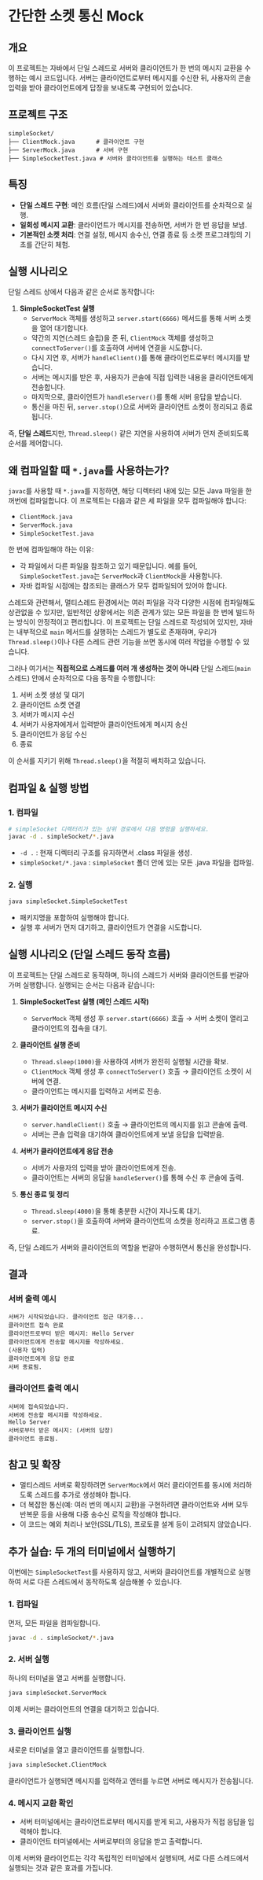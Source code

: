 # 간단한 소켓 통신 Mock

## 개요
이 프로젝트는 자바에서 단일 스레드로 서버와 클라이언트가 한 번의 메시지 교환을 수행하는 예시 코드입니다. 서버는 클라이언트로부터 메시지를 수신한 뒤, 사용자의 콘솔 입력을 받아 클라이언트에게 답장을 보내도록 구현되어 있습니다.

## 프로젝트 구조
```
simpleSocket/
├── ClientMock.java      # 클라이언트 구현
├── ServerMock.java      # 서버 구현
├── SimpleSocketTest.java # 서버와 클라이언트를 실행하는 테스트 클래스
```

## 특징
- **단일 스레드 구현**: 메인 흐름(단일 스레드)에서 서버와 클라이언트를 순차적으로 실행.
- **일회성 메시지 교환**: 클라이언트가 메시지를 전송하면, 서버가 한 번 응답을 보냄.
- **기본적인 소켓 처리**: 연결 설정, 메시지 송수신, 연결 종료 등 소켓 프로그래밍의 기초를 간단히 체험.

## 실행 시나리오
단일 스레드 상에서 다음과 같은 순서로 동작합니다:

1. **SimpleSocketTest 실행**
   - `ServerMock` 객체를 생성하고 `server.start(6666)` 메서드를 통해 서버 소켓을 열어 대기합니다.
   - 약간의 지연(스레드 슬립)을 준 뒤, `ClientMock` 객체를 생성하고 `connectToServer()`를 호출하여 서버에 연결을 시도합니다.
   - 다시 지연 후, 서버가 `handleClient()`를 통해 클라이언트로부터 메시지를 받습니다.
   - 서버는 메시지를 받은 후, 사용자가 콘솔에 직접 입력한 내용을 클라이언트에게 전송합니다.
   - 마지막으로, 클라이언트가 `handleServer()`를 통해 서버 응답을 받습니다.
   - 통신을 마친 뒤, `server.stop()`으로 서버와 클라이언트 소켓이 정리되고 종료됩니다.

즉, **단일 스레드**지만, `Thread.sleep()` 같은 지연을 사용하여 서버가 먼저 준비되도록 순서를 제어합니다.

## 왜 컴파일할 때 `*.java`를 사용하는가?
`javac`를 사용할 때 `*.java`를 지정하면, 해당 디렉터리 내에 있는 모든 Java 파일을 한꺼번에 컴파일합니다. 이 프로젝트는 다음과 같은 세 파일을 모두 컴파일해야 합니다:
- `ClientMock.java`
- `ServerMock.java`
- `SimpleSocketTest.java`

한 번에 컴파일해야 하는 이유:
- 각 파일에서 다른 파일을 참조하고 있기 때문입니다. 예를 들어, `SimpleSocketTest.java`는 `ServerMock`과 `ClientMock`을 사용합니다.
- 자바 컴파일 시점에는 참조되는 클래스가 모두 컴파일되어 있어야 합니다.

스레드와 관련해서, 멀티스레드 환경에서는 여러 파일을 각각 다양한 시점에 컴파일해도 상관없을 수 있지만, 일반적인 상황에서는 의존 관계가 있는 모든 파일을 한 번에 빌드하는 방식이 안정적이고 편리합니다. 이 프로젝트는 단일 스레드로 작성되어 있지만, 자바는 내부적으로 `main` 메서드를 실행하는 스레드가 별도로 존재하며, 우리가 `Thread.sleep()`이나 다른 스레드 관련 기능을 쓰면 동시에 여러 작업을 수행할 수 있습니다.

그러나 여기서는 **직접적으로 스레드를 여러 개 생성하는 것이 아니라** 단일 스레드(`main` 스레드) 안에서 순차적으로 다음 동작을 수행합니다:
1. 서버 소켓 생성 및 대기
2. 클라이언트 소켓 연결
3. 서버가 메시지 수신
4. 서버가 사용자에게서 입력받아 클라이언트에게 메시지 송신
5. 클라이언트가 응답 수신
6. 종료

이 순서를 지키기 위해 `Thread.sleep()`을 적절히 배치하고 있습니다.

## 컴파일 & 실행 방법
### 1. 컴파일
```bash
# simpleSocket 디렉터리가 있는 상위 경로에서 다음 명령을 실행하세요.
javac -d . simpleSocket/*.java
```
- `-d .` : 현재 디렉터리 구조를 유지하면서 .class 파일을 생성.
- `simpleSocket/*.java` : `simpleSocket` 폴더 안에 있는 모든 .java 파일을 컴파일.

### 2. 실행
```bash
java simpleSocket.SimpleSocketTest
```
- 패키지명을 포함하여 실행해야 합니다.
- 실행 후 서버가 먼저 대기하고, 클라이언트가 연결을 시도합니다.

## 실행 시나리오 (단일 스레드 동작 흐름)
이 프로젝트는 단일 스레드로 동작하며, 하나의 스레드가 서버와 클라이언트를 번갈아 가며 실행합니다. 실행되는 순서는 다음과 같습니다:

1. **SimpleSocketTest 실행 (메인 스레드 시작)**
   - `ServerMock` 객체 생성 후 `server.start(6666)` 호출 → 서버 소켓이 열리고 클라이언트의 접속을 대기.

2. **클라이언트 실행 준비**
   - `Thread.sleep(1000)`을 사용하여 서버가 완전히 실행될 시간을 확보.
   - `ClientMock` 객체 생성 후 `connectToServer()` 호출 → 클라이언트 소켓이 서버에 연결.
   - 클라이언트는 메시지를 입력하고 서버로 전송.

3. **서버가 클라이언트 메시지 수신**
   - `server.handleClient()` 호출 → 클라이언트의 메시지를 읽고 콘솔에 출력.
   - 서버는 콘솔 입력을 대기하여 클라이언트에게 보낼 응답을 입력받음.

4. **서버가 클라이언트에게 응답 전송**
   - 서버가 사용자의 입력을 받아 클라이언트에게 전송.
   - 클라이언트는 서버의 응답을 `handleServer()`를 통해 수신 후 콘솔에 출력.

5. **통신 종료 및 정리**
   - `Thread.sleep(4000)`을 통해 충분한 시간이 지나도록 대기.
   - `server.stop()`을 호출하여 서버와 클라이언트의 소켓을 정리하고 프로그램 종료.

즉, 단일 스레드가 서버와 클라이언트의 역할을 번갈아 수행하면서 통신을 완성합니다.



## 결과
### 서버 출력 예시
```
서버가 시작되었습니다. 클라이언트 접근 대기중...
클라이언트 접속 완료
클라이언트로부터 받은 메시지: Hello Server
클라이언트에게 전송할 메시지를 작성하세요.
(사용자 입력)
클라이언트에게 응답 완료
서버 종료됨.
```

### 클라이언트 출력 예시
```
서버에 접속되었습니다.
서버에 전송할 메시지를 작성하세요.
Hello Server
서버로부터 받은 메시지: (서버의 답장)
클라이언트 종료됨.
```

## 참고 및 확장
- 멀티스레드 서버로 확장하려면 `ServerMock`에서 여러 클라이언트를 동시에 처리하도록 스레드를 추가로 생성해야 합니다.
- 더 복잡한 통신(예: 여러 번의 메시지 교환)을 구현하려면 클라이언트와 서버 모두 반복문 등을 사용해 다중 송수신 로직을 작성해야 합니다.
- 이 코드는 예외 처리나 보안(SSL/TLS), 프로토콜 설계 등이 고려되지 않았습니다.



## 추가 실습: 두 개의 터미널에서 실행하기
이번에는 `SimpleSocketTest`를 사용하지 않고, 서버와 클라이언트를 개별적으로 실행하여 서로 다른 스레드에서 동작하도록 실습해볼 수 있습니다.

### 1. 컴파일
먼저, 모든 파일을 컴파일합니다.
```bash
javac -d . simpleSocket/*.java
```

### 2. 서버 실행
하나의 터미널을 열고 서버를 실행합니다.
```bash
java simpleSocket.ServerMock
```
이제 서버는 클라이언트의 연결을 대기하고 있습니다.

### 3. 클라이언트 실행
새로운 터미널을 열고 클라이언트를 실행합니다.
```bash
java simpleSocket.ClientMock
```
클라이언트가 실행되면 메시지를 입력하고 엔터를 누르면 서버로 메시지가 전송됩니다.

### 4. 메시지 교환 확인
- 서버 터미널에서는 클라이언트로부터 메시지를 받게 되고, 사용자가 직접 응답을 입력해야 합니다.
- 클라이언트 터미널에서는 서버로부터의 응답을 받고 출력합니다.

이제 서버와 클라이언트는 각각 독립적인 터미널에서 실행되며, 서로 다른 스레드에서 실행되는 것과 같은 효과를 가집니다.